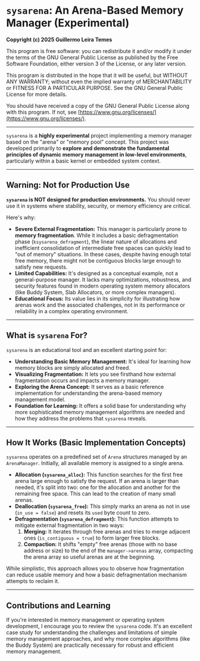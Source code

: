 # `sysarena`: An Arena-Based Memory Manager (Experimental)

**Copyright (c) 2025 Guillermo Leira Temes**

This program is free software: you can redistribute it and/or modify it under the terms of the GNU General Public License as published by the Free Software Foundation, either version 3 of the License, or any later version.

This program is distributed in the hope that it will be useful, but WITHOUT ANY WARRANTY; without even the implied warranty of MERCHANTABILITY or FITNESS FOR A PARTICULAR PURPOSE. See the GNU General Public License for more details.

You should have received a copy of the GNU General Public License along with this program. If not, see [https://www.gnu.org/licenses/](https://www.gnu.org/licenses/).

---

`sysarena` is a **highly experimental** project implementing a memory manager based on the "arena" or "memory pool" concept. This project was developed primarily to **explore and demonstrate the fundamental principles of dynamic memory management in low-level environments**, particularly within a basic kernel or embedded system context.

---

## Warning: Not for Production Use

**`sysarena` is NOT designed for production environments.** You should never use it in systems where stability, security, or memory efficiency are critical.

Here's why:

* **Severe External Fragmentation:** This manager is particularly prone to **memory fragmentation**. While it includes a basic defragmentation phase (`ksysarena_defragment`), the linear nature of allocations and inefficient consolidation of intermediate free spaces can quickly lead to "out of memory" situations. In these cases, despite having enough total free memory, there might not be contiguous blocks large enough to satisfy new requests.
* **Limited Capabilities:** It's designed as a conceptual example, not a general-purpose manager. It lacks many optimizations, robustness, and security features found in modern operating system memory allocators (like Buddy System, Slab Allocators, or more complex managers).
* **Educational Focus:** Its value lies in its simplicity for illustrating how arenas work and the associated challenges, not in its performance or reliability in a complex operating environment.

---

## What is `sysarena` For?

`sysarena` is an educational tool and an excellent starting point for:

* **Understanding Basic Memory Management:** It's ideal for learning how memory blocks are simply allocated and freed.
* **Visualizing Fragmentation:** It lets you see firsthand how external fragmentation occurs and impacts a memory manager.
* **Exploring the Arena Concept:** It serves as a basic reference implementation for understanding the arena-based memory management model.
* **Foundation for Learning:** It offers a solid base for understanding why more sophisticated memory management algorithms are needed and how they address the problems that `sysarena` reveals.

---

## How It Works (Basic Implementation Concepts)

`sysarena` operates on a predefined set of `Arena` structures managed by an `ArenaManager`. Initially, all available memory is assigned to a single arena.

* **Allocation (`sysarena_alloc`):** This function searches for the first free arena large enough to satisfy the request. If an arena is larger than needed, it's split into two: one for the allocation and another for the remaining free space. This can lead to the creation of many small arenas.
* **Deallocation (`sysarena_free`):** This simply marks an arena as not in use (`in_use = false`) and resets its `used` byte count to zero.
* **Defragmentation (`sysarena_defragment`):** This function attempts to mitigate external fragmentation in two ways:
    1.  **Merging:** It iterates through free arenas and tries to merge adjacent ones (`is_contiguous = true`) to form larger free blocks.
    2.  **Compaction:** It shifts "empty" free arenas (those with no base address or size) to the end of the `manager->arenas` array, compacting the arena array so useful arenas are at the beginning.

While simplistic, this approach allows you to observe how fragmentation can reduce usable memory and how a basic defragmentation mechanism attempts to reclaim it.

---

## Contributions and Learning

If you're interested in memory management or operating system development, I encourage you to review the `sysarena` code. It's an excellent case study for understanding the challenges and limitations of simple memory management approaches, and why more complex algorithms (like the Buddy System) are practically necessary for robust and efficient memory management.
